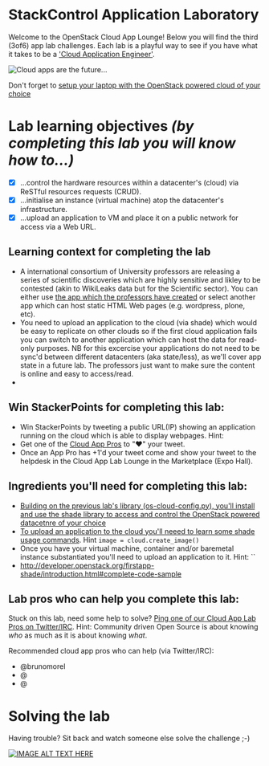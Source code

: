 # StackControl Application Laboratory

Welcome to the OpenStack Cloud App Lounge!  Below you will find the third (3of6) app lab challenges.  Each lab is a playful way to see if you have what it takes to be a ['Cloud Application Engineer'](/cloud-application-engineer.md). 

![Cloud apps are the future...](https://pbs.twimg.com/media/CuJSGSrUEAAXoeK.jpg)

Don't forget to [setup your laptop with the OpenStack powered cloud of your choice](/prereq)

# Lab learning objectives _(by completing this lab you will know how to...)_
 - [x] ...control the hardware resources within a datacenter's (cloud) via ReSTful resources requests (CRUD).
 - [x] ...initialise an instance (virtual machine) atop the datacenter's infrastructure.
 - [x] ...upload an application to VM and place it on a public network for access via a Web URL.

## Learning context for completing the lab
 - A international consortium of University professors are releasing a series of scientific discoveries which are highly sensitive and likley to be contested (akin to WikiLeaks data but for the Scientific sector).  You can either use [the app which the professors have created](http://developer.openstack.org/firstapp-shade/introduction.html) or select another app which can host static HTML Web pages (e.g. wordpress, plone, etc).
- You need to upload an application to the cloud (via shade) which would be easy to replicate on other clouds so if the first cloud application fails you can switch to another application which can host the data for read-only purposes.  NB for this excercise your applications do not need to be sync'd between different datacenters (aka state/less), as we'll cover app state in a future lab.  The professors just want to make sure the content is online and easy to access/read.
 - 

## Win StackerPoints for completing this lab:
  - Win StackerPoints by tweeting a public URL(IP) showing an application running on the cloud which is able to display webpages. Hint: 
  - Get one of the [Cloud App Pros](https://docs.google.com/presentation/d/1RBtAOjxmUh97fXrJlowvqVNmq2-8FxvBIHx2Dts1Jh8/pub?start=true&loop=true&delayms=1000) to "❤" your tweet.
  - Once an App Pro has +1'd your tweet come and show your tweet to the helpdesk in the Cloud App Lab Lounge in the Marketplace (Expo Hall).

## Ingredients you'll need for completing this lab:
  - [Building on the previous lab's library (os-cloud-config.py), you'll install and use the shade library to access and control the OpenStack powered datacetnre of your choice](https://github.com/openstack-infra/shade)
  - [To upload an application to the cloud you'll neeed to learn some shade usage commands](http://docs.openstack.org/infra/shade/usage.html).  Hint `image = cloud.create_image()`
  - Once you have your virtual machine, container and/or baremetal instance substantiated you'll need to upload an application to it. Hint: ``
  - http://developer.openstack.org/firstapp-shade/introduction.html#complete-code-sample

## Lab pros who can help you complete this lab:
Stuck on this lab, need some help to solve?  [Ping one of our Cloud App Lab Pros on Twitter/IRC](https://docs.google.com/presentation/d/1RBtAOjxmUh97fXrJlowvqVNmq2-8FxvBIHx2Dts1Jh8/pub?start=true&loop=false&delayms=2000). Hint: Community driven Open Source is about knowing *who* as much as it is about knowing *what*.

Recommended cloud app pros who can help (via Twitter/IRC):
 - @brunomorel
 - @
 - @
 
# Solving the lab
Having trouble?  Sit back and watch someone else solve the challenge ;-)

[![IMAGE ALT TEXT HERE](http://img.youtube.com/vi/YOUTUBE_VIDEO_ID_HERE/0.jpg)](http://www.youtube.com/watch?v=YOUTUBE_VIDEO_ID_HERE)

